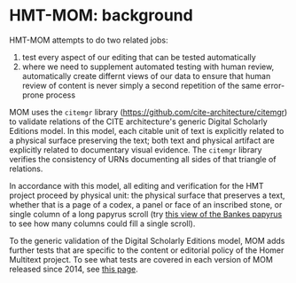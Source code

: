 # HMT-MOM: background #


HMT-MOM attempts to do two related jobs:

1. test every aspect of our editing that can be tested automatically
2. where we need to supplement automated testing with human review, automatically create differnt views of our data to ensure  that human review of content is never simply a second repetition of the same error-prone process

MOM uses the `citemgr` library (<https://github.com/cite-architecture/citemgr>) to validate  relations of the CITE architecture's generic Digital Scholarly Editions model.  In this model, each citable unit of text is explicitly related to a physical surface preserving the text;  both text and physical artifact are explicitly related to documentary visual evidence.    The `citemgr` library verifies the consistency of URNs documenting all sides of that triangle of relations.

In accordance with this model, all editing and verification for the HMT project proceed by physical unit:  the physical surface that preserves a text, whether that is a page of a codex, a panel or face of an inscribed stone, or  single column of a long papyrus scroll (try [this view of the Bankes papyrus][bankes] to see how many columns could fill a single scroll).

To the generic validation of the Digital Scholarly Editions model, MOM adds further tests that are specific to the content or editorial policy of the Homer Multitext project.  To see what tests are covered in each version of MOM released since 2014, see [this page](versions.html).


[bankes]: http://beta.hpcc.uh.edu/tomcat/hmtdigital/images?request=GetIIPMooViewer&urn=urn:cite:hmt:bmpap114.Pap114_pano
